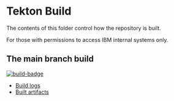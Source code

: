 # Tekton Build

The contents of this folder control how the repository is built.

For those with permissions to access IBM internal systems only.

## The main branch build
[![build-badge](https://javadev-cicsk8s.hursley.ibm.com/samples-cics-eventprocessing-java/main/build-info/build-status-badge.svg)](
https://javadev-cicsk8s.hursley.ibm.com/samples-cics-eventprocessing-java/main/)

- [Build logs](https://javadev-cicsk8s.hursley.ibm.com/samples-cics-eventprocessing-java/main/build-info/logs/)
- [Built artifacts](https://javadev-cicsk8s.hursley.ibm.com/samples-cics-eventprocessing-java/main/artifacts/)